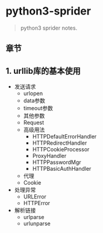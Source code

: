 # python3-sprider
> python3 sprider notes.

## 章节

## 1. urllib库的基本使用
- 发送请求
  - urlopen
  - data参数
  - timeout参数
  - 其他参数
  - Request
  - 高级用法
    - HTTPDefaultErrorHandler
    - HTTPRedirectHandler
    - HTTPCookieProcessor
    - ProxyHandler
    - HTTPPasswordMgr
    - HTTPBasicAuthHandler
  - 代理
  - Cookie
- 处理异常
  - URLError
  - HTTPError 
- 解析链接
  - urlparse
  - urlunparse